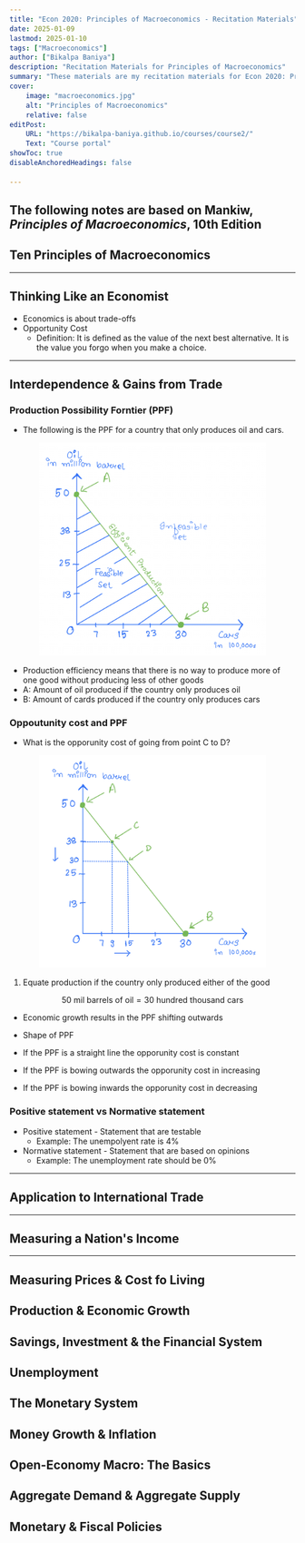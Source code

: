 ```yaml
---
title: "Econ 2020: Principles of Macroeconomics - Recitation Materials" 
date: 2025-01-09
lastmod: 2025-01-10
tags: ["Macroeconomics"]
author: ["Bikalpa Baniya"]
description: "Recitation Materials for Principles of Macroeconomics" 
summary: "These materials are my recitation materials for Econ 2020: Principles of Macroeconomics" 
cover:
    image: "macroeconomics.jpg"
    alt: "Principles of Macroeconomics"
    relative: false
editPost:
    URL: "https://bikalpa-baniya.github.io/courses/course2/"
    Text: "Course portal"
showToc: true
disableAnchoredHeadings: false

---
```


The following notes are based on Mankiw, *Principles of Macroeconomics*, 10th Edition
---
## Ten Principles of Macroeconomics
---
## Thinking Like an Economist
- Economics is about trade-offs
- Opportunity Cost
  - Definition: It is defined as the value of the next best alternative. It is the value you forgo when you make a choice.
---
## Interdependence & Gains from Trade
### Production Possibility Forntier (PPF)

- The following is the PPF for a country that only produces oil and cars. 

<p align="center">
  <img src="Ch2_PPF.png" alt="Ch2_PPF" width="400">
</p>

- Production efficiency means that there is no way to produce more of one good without producing less of other goods
- A: Amount of oil produced if the country only produces oil
- B: Amount of cards produced if the country only produces cars

### Oppoutunity cost and PPF

- What is the opporunity cost of going from point C to D? 

<p align="center">
  <img src="Ch2_PPF_OC.png" alt="Ch2_PPF" width="400">
</p>

1. Equate production if the country only produced either of the good

$$ 50 \text{ mil barrels of oil} = 30 \text{ hundred thousand cars}$$

- Economic growth results in the PPF shifting outwards

- Shape of PPF
 - If the PPF is a straight line the opporunity cost is constant
 - If the PPF is bowing outwards the opporunity cost in increasing
 - If the PPF is bowing inwards the opporunity cost in decreasing
### Positive statement vs Normative statement

- Positive statement - Statement that are testable
  - Example: The unempolyent rate is 4%
- Normative statement - Statement that are based on opinions
  - Example: The unemployment rate should be 0%


---
## Application to International Trade
---
## Measuring a Nation's Income
---
## Measuring Prices & Cost fo Living
## Production & Economic Growth
## Savings, Investment & the Financial System
## Unemployment
## The Monetary System
## Money Growth & Inflation 
## Open-Economy Macro: The Basics
## Aggregate Demand & Aggregate Supply
## Monetary & Fiscal Policies
